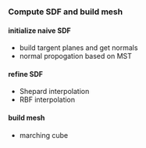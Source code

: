 ### Compute SDF and build mesh
#### initialize naive SDF
- build targent planes and get normals
- normal propogation based on MST
#### refine SDF
- Shepard interpolation
- RBF interpolation
#### build mesh
- marching cube
